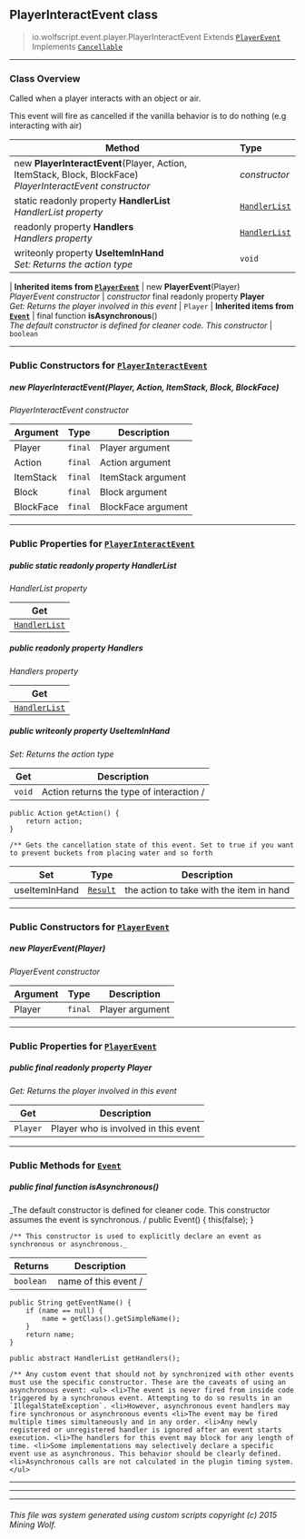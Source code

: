 ## PlayerInteractEvent __class__

>io.wolfscript.event.player.PlayerInteractEvent
>Extends [`PlayerEvent`](PlayerEvent.md)
>Implements [`Cancellable`](..\Cancellable.md)

---

### Class Overview

Called when a player interacts with an object or air. <p> This event will fire as cancelled if the vanilla behavior is to do nothing (e.g interacting with air)

Method | Type   
--- | :--- 
new __PlayerInteractEvent__(Player, Action, ItemStack, Block, BlockFace) <br> _PlayerInteractEvent constructor_ | _constructor_
static readonly property __HandlerList__ <br> _HandlerList property_ | [`HandlerList`](..\HandlerList.md)
 readonly property __Handlers__ <br> _Handlers property_ | [`HandlerList`](..\HandlerList.md)
 writeonly property __UseItemInHand__ <br> _Set: Returns the action type_ | `void`
 |
__Inherited items from [`PlayerEvent`](PlayerEvent.md)__ |
new __PlayerEvent__(Player) <br> _PlayerEvent constructor_ | _constructor_
final readonly property __Player__ <br> _Get: Returns the player involved in this event_ | `Player`
 |
__Inherited items from [`Event`](..\Event.md)__ |
final function __isAsynchronous__() <br> _The default constructor is defined for cleaner code. This constructor_ | `boolean`







---

### Public Constructors for [`PlayerInteractEvent`](PlayerInteractEvent.md)

##### <a id='playerinteractevent'></a>new __PlayerInteractEvent__(Player, Action, ItemStack, Block, BlockFace) 

_PlayerInteractEvent constructor_

Argument | Type | Description  
--- | --- | --- 
Player | `final` | Player argument
Action | `final` | Action argument
ItemStack | `final` | ItemStack argument
Block | `final` | Block argument
BlockFace | `final` | BlockFace argument

---

### Public Properties for [`PlayerInteractEvent`](PlayerInteractEvent.md)

##### <a id='handlerlist'></a>public static readonly property __HandlerList__

_HandlerList property_

Get | 
--- | 
[`HandlerList`](..\HandlerList.md) |



##### <a id='handlers'></a>public  readonly property __Handlers__

_Handlers property_

Get | 
--- | 
[`HandlerList`](..\HandlerList.md) |



##### <a id='useiteminhand'></a>public  writeonly property __UseItemInHand__

_Set: Returns the action type_

Get | Description
--- | --- 
`void` | Action returns the type of interaction /
    public Action getAction() {
        return action;
    }

    /** Gets the cancellation state of this event. Set to true if you want to prevent buckets from placing water and so forth

Set | Type | Description  
--- | --- | --- 
useItemInHand | [`Result`](Result.md) | the action to take with the item in hand


---
### Public Constructors for [`PlayerEvent`](PlayerEvent.md)

##### <a id='playerevent'></a>new __PlayerEvent__(Player) 

_PlayerEvent constructor_

Argument | Type | Description  
--- | --- | --- 
Player | `final` | Player argument

---

### Public Properties for [`PlayerEvent`](PlayerEvent.md)

##### <a id='player'></a>public final readonly property __Player__

_Get: Returns the player involved in this event_

Get | Description
--- | --- 
`Player` | Player who is involved in this event



---

### Public Methods for [`Event`](..\Event.md)

##### <a id='isasynchronous'></a>public final function __isAsynchronous__()

_The default constructor is defined for cleaner code. This constructor assumes the event is synchronous. /
    public Event() {
        this(false);
    }

    /** This constructor is used to explicitly declare an event as synchronous or asynchronous._

Returns | Description
--- | --- 
`boolean` | name of this event /
    public String getEventName() {
        if (name == null) {
            name = getClass().getSimpleName();
        }
        return name;
    }

    public abstract HandlerList getHandlers();

    /** Any custom event that should not by synchronized with other events must use the specific constructor. These are the caveats of using an asynchronous event: <ul> <li>The event is never fired from inside code triggered by a synchronous event. Attempting to do so results in an `IllegalStateException`. <li>However, asynchronous event handlers may fire synchronous or asynchronous events <li>The event may be fired multiple times simultaneously and in any order. <li>Any newly registered or unregistered handler is ignored after an event starts execution. <li>The handlers for this event may block for any length of time. <li>Some implementations may selectively declare a specific event use as asynchronous. This behavior should be clearly defined. <li>Asynchronous calls are not calculated in the plugin timing system. </ul>


---


---


---


###### This file was system generated using custom scripts copyright (c) 2015 Mining Wolf.
	

